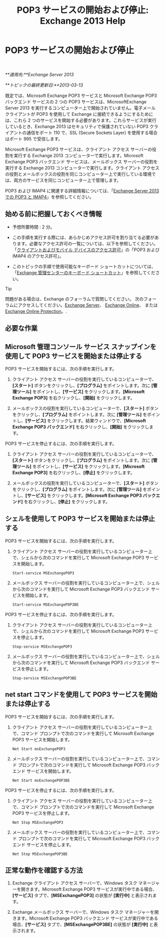 ﻿---
title: 'POP3 サービスの開始および停止: Exchange 2013 Help'
TOCTitle: POP3 サービスの開始および停止
ms:assetid: 3d543921-d8c9-4d4b-99a1-82446b585ceb
ms:mtpsurl: https://technet.microsoft.com/ja-jp/library/Aa997475(v=EXCHG.150)
ms:contentKeyID: 49896212
ms.date: 04/24/2018
mtps_version: v=EXCHG.150
ms.translationtype: HT
---

# POP3 サービスの開始および停止

 

_**適用先:**Exchange Server 2013_

_**トピックの最終更新日:**2013-03-13_

既定では、Microsoft Exchange POP3 サービスと Microsoft Exchange POP3 バックエンド サービスの 2 つの POP3 サービスは、MicrosoftExchange Server 2013 を実行するコンピューター上で開始されていません。電子メール クライアントが POP3 を使用して Exchange に接続できるようにするためには、これら 2 つのサービスを開始する必要があります。これらサービスが実行しているとき、Exchange 2013 はセキュリティで保護されていない POP3 クライアントの通信をポート 110 で、SSL (Secure Sockets Layer) を使用する場合はポート 995 で受信します。

Microsoft Exchange POP3 サービスは、クライアント アクセス サーバーの役割を実行する Exchange 2013 コンピューターで実行します。Microsoft Exchange POP3 バックエンド サービスは、メールボックス サーバーの役割を実行する Exchange 2013 コンピューターで実行します。クライアント アクセスの役割とメールボックスの役割を同じコンピューター上で実行している環境では、両方のサービスを同じコンピューター上で管理します。

POP3 および IMAP4 に関連する詳細情報については、「[Exchange Server 2013 での POP3 と IMAP4](pop3-and-imap4-in-exchange-server-2013-exchange-2013-help.md)」を参照してください。

## 始める前に把握しておくべき情報

  - 予想所要時間 : 2 分。

  - この手順を実行する際には、あらかじめアクセス許可を割り当てる必要があります。必要なアクセス許可の一覧については、以下を参照してください。「[クライアントおよびモバイル デバイスのアクセス許可](clients-and-mobile-devices-permissions-exchange-2013-help.md)」の「POP3 および IMAP4 のアクセス許可」。

  - このトピックの手順で使用可能なキーボード ショートカットについては、「[Exchange 管理センターのキーボード ショートカット](keyboard-shortcuts-in-the-exchange-admin-center-exchange-online-protection-help.md)」を参照してください。


> [!TIP]
> 問題がある場合は、Exchange のフォーラムで質問してください。 次のフォーラムにアクセスしてください。<A href="https://go.microsoft.com/fwlink/p/?linkid=60612">Exchange Server</A>、 <A href="https://go.microsoft.com/fwlink/p/?linkid=267542">Exchange Online</A>、 または <A href="https://go.microsoft.com/fwlink/p/?linkid=285351">Exchange Online Protection</A>。.



## 必要な作業

## Microsoft 管理コンソール サービス スナップインを使用して POP3 サービスを開始または停止する

POP3 サービスを開始するには、次の手順を実行します。

1.  クライアント アクセス サーバーの役割を実行しているコンピューターで、**\[スタート\]** ボタンをクリックし、**\[プログラム\]** をポイントします。次に **\[管理ツール\]** をポイントし、**\[サービス\]** をクリックします。**\[Microsoft Exchange POP3\]** を右クリックし、**\[開始\]** をクリックします。

2.  メールボックスの役割を実行しているコンピューターで、**\[スタート\]** ボタンをクリックし、**\[プログラム\]** をポイントします。次に **\[管理ツール\]** をポイントし、**\[サービス\]** をクリックします。結果ウィンドウで、**\[Microsoft Exchange POP3 バックエンド\]** を右クリックし、**\[開始\]** をクリックします。

POP3 サービスを停止するには、次の手順を実行します。

1.  クライアント アクセス サーバーの役割を実行しているコンピューターで、**\[スタート\]** ボタンをクリックし、**\[プログラム\]** をポイントします。次に **\[管理ツール\]** をポイントし、**\[サービス\]** をクリックします。**\[Microsoft Exchange POP3\]** を右クリックし、**\[停止\]** をクリックします。

2.  メールボックスの役割を実行しているコンピューターで、**\[スタート\]** ボタンをクリックし、**\[プログラム\]** をポイントします。次に **\[管理ツール\]** をポイントし、**\[サービス\]** をクリックします。**\[Microsoft Exchange POP3 バックエンド\]** を右クリックし、**\[停止\]** をクリックします。

## シェルを使用して POP3 サービスを開始または停止する

POP3 サービスを開始するには、次の手順を実行します。

1.  クライアント アクセス サーバーの役割を実行しているコンピューター上で、シェルから次のコマンドを実行して Microsoft Exchange POP3 サービスを開始します。
    
        Start-service MSExchangePOP3

2.  メールボックス サーバーの役割を実行しているコンピューター上で、シェルから次のコマンドを実行して Microsoft Exchange POP3 バックエンド サービスを開始します。
    
        Start-service MSExchangePOP3BE

POP3 サービスを停止するには、次の手順を実行します。

1.  クライアント アクセス サーバーの役割を実行しているコンピューター上で、シェルから次のコマンドを実行して Microsoft Exchange POP3 サービスを停止します。
    
        Stop-service MSExchangePOP3

2.  メールボックス サーバーの役割を実行しているコンピューター上で、シェルから次のコマンドを実行して Microsoft Exchange POP3 バックエンド サービスを停止します。
    
        Stop-service MSExchangePOP3BE

## net start コマンドを使用して POP3 サービスを開始または停止する

POP3 サービスを開始するには、次の手順を実行します。

1.  クライアント アクセス サーバーの役割を実行しているコンピューター上で、コマンド プロンプトで次のコマンドを実行して Microsoft Exchange POP3 サービスを開始します。
    
        Net Start msExchangePOP3

2.  メールボックス サーバーの役割を実行しているコンピューター上で、コマンド プロンプトで次のコマンドを実行して Microsoft Exchange POP3 バックエンド サービスを開始します。
    
        Net Start msExchangePOP3BE

POP3 サービスを停止するには、次の手順を実行します。

1.  クライアント アクセス サーバーの役割を実行しているコンピューター上で、コマンド プロンプトで次のコマンドを実行して Microsoft Exchange POP3 サービスを停止します。
    
        Net Stop MSExchangePOP3

2.  メールボックス サーバーの役割を実行しているコンピューター上で、コマンド プロンプトで次のコマンドを実行して Microsoft Exchange POP3 バックエンド サービスを停止します。
    
        Net Stop MSExchangePOP3BE

## 正常な動作を確認する方法

1.  Exchange クライアント アクセス サーバーで、Windows タスク マネージャーを開きます。Microsoft Exchange POP3 サービスが実行中である場合、**\[サービス\]** タブで、**\[MSExchangePOP3\]** の状態が **\[実行中\]** と表示されます。

2.  Exchange メールボックス サーバーで、Windows タスク マネージャーを開きます。Microsoft Exchange POP3 バックエンド サービスが実行中である場合、**\[サービス\]** タブで、**\[MSExchangePOP3BE\]** の状態が **\[実行中\]** と表示されます。

